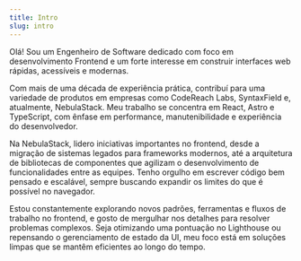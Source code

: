 ```yaml
---
title: Intro
slug: intro
---
```


Olá! Sou um Engenheiro de Software dedicado com foco em desenvolvimento Frontend e um forte interesse em construir interfaces web rápidas, acessíveis e modernas.

Com mais de uma década de experiência prática, contribuí para uma variedade de produtos em empresas como CodeReach Labs, SyntaxField e, atualmente, NebulaStack. Meu trabalho se concentra em React, Astro e TypeScript, com ênfase em performance, manutenibilidade e experiência do desenvolvedor.

Na NebulaStack, lidero iniciativas importantes no frontend, desde a migração de sistemas legados para frameworks modernos, até a arquitetura de bibliotecas de componentes que agilizam o desenvolvimento de funcionalidades entre as equipes. Tenho orgulho em escrever código bem pensado e escalável, sempre buscando expandir os limites do que é possível no navegador.

Estou constantemente explorando novos padrões, ferramentas e fluxos de trabalho no frontend, e gosto de mergulhar nos detalhes para resolver problemas complexos. Seja otimizando uma pontuação no Lighthouse ou repensando o gerenciamento de estado da UI, meu foco está em soluções limpas que se mantêm eficientes ao longo do tempo.

